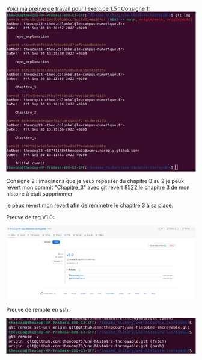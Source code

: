 Voici ma preuve de travail pour l'exercice 1.5 :
Consigne 1:
<img src="screen_git_log.png" alt="screen_git_log.png">



Consigne 2 :
 imaginons que je veux repasser du chapitre 3 au 2 je peux revert mon commit "Chapitre_3" avec git revert 8522
 le chapitre 3 de mon histoire à était supprimmer 

je peux revert mon revert afin de remmetre le chapitre 3 à sa place.


Preuve de tag V1.0:

<img src="tag_proof.png" alt="tag_proof.png">

Preuve de remote en ssh:

<img src="ssh_proof.png" alt="ssh_proof.png">
